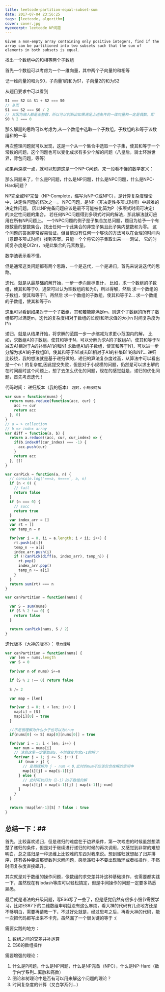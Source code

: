 ```yaml
---
title: leetcode-partition-equal-subset-sum
date: 2017-07-04 23:56:25
tags: [leetcode, algorithm]
cover: cover.jpg
myexcerpt: leetcode NP问题
---
```



`Given a non-empty array containing only positive integers, find if the array can be partitioned into two subsets such that the sum of elements in both subsets is equal.`

找出一个数组中的和相等两个子数组

首先一个数组可以考虑为一个一维向量，其中两个子向量的和相等

记一维向量的和为S0，子向量1的和为S1，子向量2的和为S2

从题目要求中可以看到

```javascript
S1 === S2 && S1 + S2 === S0
// 从而
S1 === S2 === S0 / 2
// 又因为输入都是正整数，所以可以判断出如果满足上述条件的一维向量和一定是偶数，即
S0 % 2 === 0
```

那么解题的思路可以考虑为,从一个数组中选取一个子数组，子数组的和等于该数组和的一半

再次整理问题就可以发现，这是一个从一个集合中选取一个子集，使其和等于一个常数的问题，这个问题也可以变化成求有多少个解的问题（八皇后，骑士环游世界，背包问题，等等）

如果再深挖一点，就可以知道这是一个NP-C问题，来一段看不懂的数学定义：

那么问题来了，什么是P问题，什么是NP问题，什么是NPC问题，什么是NPC-Hard问题？

NP完全或NP完备（NP-Complete，缩写为NP-C或NPC），是计算复杂度理论中，决定性问题的档次之一。
NPC问题，是NP（非决定性多项式时间）中最难的决定性问题。
因此NP完备问题应该是最不可能被化简为P（多项式时间可决定）的决定性问题的集合。
若任何NPC问题得到多项式时间的解法，那此解法就可应用在所有NP问题上。
一个NPC问题的例子是子集合加总问题，题目为给予一个有限数量的整数集合，找出任何一个此集合的非空子集且此子集内整数和为零。
这个问题的答案非常容易验证，但目前没有任何一个够快的方法可以在合理的时间内（意即多项式时间）找到答案。只能一个个将它的子集取出来一一测试，
它的时间复杂度是Ο(2n)，n是此集合的元素数量。

数学渣表示看不懂。

但是通常这类问题都有两个思路，一个是迭代，一个是递归，首先来说说迭代的思路。

迭代，就是从最基础的解开始，一步一步向目标累计，
比如，求一个数组的子数组，使其和等于0，通常可以认为空数组的和为0，所以得解，然后
求一个数组的子数组，使其和等于1，再然后
求一个数组的子数组，使其和等于2...
求一个数组的子数组，使其和等于n

这里可以看到如果对于一个子数组，其和若能能满足m，则这个子数组的所有子数组都可以满足m，迭代的复杂度相对于数组的长度l和所求值的大小n
时间复杂度为l*n

递归，就是从结果开始，将求解的范围一步一步缩减为求更小范围内的解，
比如，求数组A的子数组，使其和等于N，可以分解为求A的子数组A1，使其和等于N减去A1相对于A的补集A1’的和N1
求数组A1的子数组，使其和等于N1，可以进一步分解为求A1的子数组B1，使其和等于N1减去B1相对于A1的补集B1‘的和N1’...
递归比较绕，我的想法就是基于递归做的，递归的算法复杂度过高，从算法中可以看出是一个n！的复杂度,因此提交失败，但是对于小规模的问题，仍然是可以求出解的
在时间超时这个问题上，想了去怎么优化的问题，现在的感觉就是，递归的优化问题，首先考虑迭代！

代码时间：
递归版本（我的版本）
`超时，小规模可解`

```javascript
var sum = function(nums) {
  return nums.reduce(function(acc, cur) {
    acc += cur
    return acc
  }, 0)
}
// a = > collection
// b => index array
var diff = function(a, b) {
  return a.reduce((acc, cur, cur_index) => {
    if(b.indexOf(cur_index) === -1) {
      acc.push(cur)
    }
    return acc
  }, [])
}

var canPick = function(a, n) {
  // console.log('===a, n====', a, n)
  if (n < 0) {
    // fail
    return false
  }
  if (n === 0) {
    // succ
    return true
  }
  var index_arr = []
  var rt = []
  var temp_n = n

  for(var i = 0, ii = a.length; i < ii; i++) {
    rt.push(a[i])
    temp_n -= a[i]
    index_arr.push(i)
    if (!canPick(diff(a, index_arr), temp_n)) {
      rt.pop()
      index_arr.pop()
      temp_n += a[i]
    }
  }
  return sum(rt) === n
}

var canPartition = function(nums) {

  var S = sum(nums)
  if (S % 2 !== 0) {
    return false
  }

  return canPick(nums, S / 2)
}

```

迭代版本（大神的版本）：
`尽力理解`

```javascript
var canPartition = function(nums) {
  var len = nums.length
  var S = 0
  
  for(var n of nums) S+=n

  if (S % 2 !== 0) return false
  
  S /= 2

  var map = [len]

  for(var i = 0; i < len; i++) {
    map[i] = [S]
    map[i][0] = true
  }

  //不是很理解为什么小于也可以为true
  if(nums[0] <= S) map[0][nums[0]] = true 

  for(var i = 1; i < len; i++) {
    var num = nums[i]
    // 注意这里一定要取到S，不然就变为求S-1的解了
    for(var j = 1; j <= S; j++) {
      if (num > j) {
        // 变相理解为 j - num < 0,此时的num不应该包含在解的空间中
        map[i][j] = map[i-1][j]
      } else {
        // 此时可以归为（1-i）的子数组的解
        map[i][j] = map[i-1][j] | map[i-1][j-num]
      }
    }
  }
  
  return !map[len-1][S] ? false : true
}
```


## 总结一下：##

首先，比较喜欢递归，但是递归的难度在于边界条件，第一次考虑的时候虽然想清楚了递归的条件，但是对于继续进行递归的时候的再次调用，又感觉到非常的难想明白，总之递归是一种思维上比较难的东西对我来说。想到递归就想起了归并排序，还有各种斐波那契数列求解问题，感觉递归中不要出现循环或者栈操作，不然时间复杂度直接飙升。

其次就是对于数组的操作问题，像数组的求交差并补这种基础操作，也需要都实践一下，虽然现在有lodash等库可以轻松搞定，但是中间操作的问题一定要多熟悉熟悉。

最后就是语法的升级问题，写ES6写了一些了，但是感觉仍然有很多小细节需要学习，比如ES67下的二维数组申明就没有这么麻烦，看大神的代码有几点地方还是不够明白，需要再请教一下，不过好处就是，经过思考之后，再看大神的代码，能一次把代码都写出来不卡壳，虽然漏了一个很关键的等于 :(

需要实践的地方：
1. 数组之间的交差并补运算
2. ES6的数组操作

需要增强的理论：
1. 什么是P问题，什么是NP问题，什么是NP完备（NPC），什么是NP-Hard（数学白学系列…离散和高数）
2. 图论和树理论中是否有可以用来解这个问题的理论？
3. 时间复杂度的计算（又白学系列…）